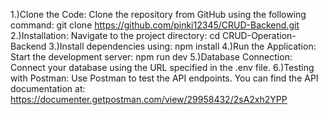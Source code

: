 1.)Clone the Code:
Clone the repository from GitHub using the following command:
git clone https://github.com/pinki12345/CRUD-Backend.git
2.)Installation:
Navigate to the project directory:
cd CRUD-Operation-Backend
3.)Install dependencies using:
npm install
4.)Run the Application:
Start the development server: 
npm run dev
5.)Database Connection:
Connect your database using the URL specified in the .env file.
6.)Testing with Postman:
Use Postman to test the API endpoints. You can find the API documentation at:
https://documenter.getpostman.com/view/29958432/2sA2xh2YPP



